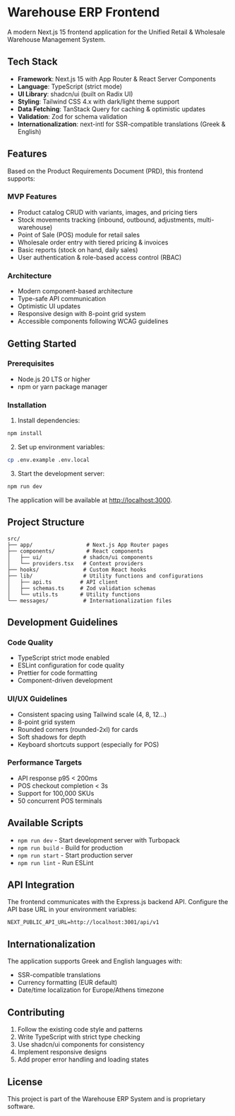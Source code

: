 # Warehouse ERP Frontend

A modern Next.js 15 frontend application for the Unified Retail & Wholesale Warehouse Management System.

## Tech Stack

- **Framework**: Next.js 15 with App Router & React Server Components
- **Language**: TypeScript (strict mode)
- **UI Library**: shadcn/ui (built on Radix UI)
- **Styling**: Tailwind CSS 4.x with dark/light theme support
- **Data Fetching**: TanStack Query for caching & optimistic updates
- **Validation**: Zod for schema validation
- **Internationalization**: next-intl for SSR-compatible translations (Greek & English)

## Features

Based on the Product Requirements Document (PRD), this frontend supports:

### MVP Features
- Product catalog CRUD with variants, images, and pricing tiers
- Stock movements tracking (inbound, outbound, adjustments, multi-warehouse)
- Point of Sale (POS) module for retail sales
- Wholesale order entry with tiered pricing & invoices
- Basic reports (stock on hand, daily sales)
- User authentication & role-based access control (RBAC)

### Architecture
- Modern component-based architecture
- Type-safe API communication
- Optimistic UI updates
- Responsive design with 8-point grid system
- Accessible components following WCAG guidelines

## Getting Started

### Prerequisites
- Node.js 20 LTS or higher
- npm or yarn package manager

### Installation

1. Install dependencies:
```bash
npm install
```

2. Set up environment variables:
```bash
cp .env.example .env.local
```

3. Start the development server:
```bash
npm run dev
```

The application will be available at [http://localhost:3000](http://localhost:3000).

## Project Structure

```
src/
├── app/                 # Next.js App Router pages
├── components/          # React components
│   ├── ui/             # shadcn/ui components
│   └── providers.tsx   # Context providers
├── hooks/              # Custom React hooks
├── lib/                # Utility functions and configurations
│   ├── api.ts         # API client
│   ├── schemas.ts     # Zod validation schemas
│   └── utils.ts       # Utility functions
└── messages/           # Internationalization files
```

## Development Guidelines

### Code Quality
- TypeScript strict mode enabled
- ESLint configuration for code quality
- Prettier for code formatting
- Component-driven development

### UI/UX Guidelines
- Consistent spacing using Tailwind scale (4, 8, 12...)
- 8-point grid system
- Rounded corners (rounded-2xl) for cards
- Soft shadows for depth
- Keyboard shortcuts support (especially for POS)

### Performance Targets
- API response p95 < 200ms
- POS checkout completion < 3s
- Support for 100,000 SKUs
- 50 concurrent POS terminals

## Available Scripts

- `npm run dev` - Start development server with Turbopack
- `npm run build` - Build for production
- `npm run start` - Start production server
- `npm run lint` - Run ESLint

## API Integration

The frontend communicates with the Express.js backend API. Configure the API base URL in your environment variables:

```env
NEXT_PUBLIC_API_URL=http://localhost:3001/api/v1
```

## Internationalization

The application supports Greek and English languages with:
- SSR-compatible translations
- Currency formatting (EUR default)
- Date/time localization for Europe/Athens timezone

## Contributing

1. Follow the existing code style and patterns
2. Write TypeScript with strict type checking
3. Use shadcn/ui components for consistency
4. Implement responsive designs
5. Add proper error handling and loading states

## License

This project is part of the Warehouse ERP System and is proprietary software.
